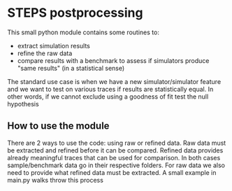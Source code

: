 # STEPS postprocessing

This small python module contains some routines to:

- extract simulation results
- refine the raw data
- compare results with a benchmark to assess if simulators produce "same results" (in a statistical sense)

The standard use case is when we have a new simulator/simulator feature and we want to test on various traces if 
results are statistically equal. In other words, if we cannot exclude using a goodness of fit test the null hypothesis

## How to use the module

There are 2 ways to use the code: using raw or refined data. Raw data must be extracted and refined before it can be 
compared. Refined data provides already meaningful traces that can be used for comparison. In both cases 
sample/benchmark data go in their respective folders. For raw data we also need to provide what refined data must be 
extracted. A small example in main.py walks throw this process

  

